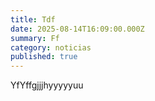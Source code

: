```yaml
---
title: Tdf
date: 2025-08-14T16:09:00.000Z
summary: Ff
category: noticias
published: true
---
```

YfYffgjjjhyyyyyuu
